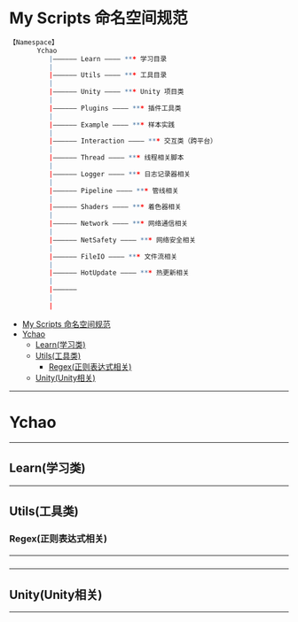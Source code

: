 # My Scripts 命名空间规范
```r
【Namespace】
       Ychao
          |—————— Learn ———— *** 学习目录
          |        
          |—————— Utils ———— *** 工具目录
          |
          |—————— Unity ———— *** Unity 项目类
          |
          |—————— Plugins ———— *** 插件工具类
          |
          |—————— Example ———— *** 样本实践
          |
          |—————— Interaction ———— *** 交互类（跨平台）
          |     
          |—————— Thread ———— *** 线程相关脚本
          |
          |—————— Logger ———— *** 日志记录器相关
          |
          |—————— Pipeline ———— *** 管线相关
          |
          |—————— Shaders ———— *** 着色器相关
          |
          |—————— Network ———— *** 网络通信相关
          |
          |—————— NetSafety ———— *** 网络安全相关
          |
          |—————— FileIO ———— *** 文件流相关
          |
          |—————— HotUpdate ———— *** 热更新相关
          |
          |——————
          |
          |
```

- [My Scripts 命名空间规范](#my-scripts-命名空间规范)
- [Ychao](#ychao)
  - [Learn(学习类)](#learn学习类)
  - [Utils(工具类)](#utils工具类)
    - [Regex(正则表达式相关)](#regex正则表达式相关)
  - [Unity(Unity相关)](#unityunity相关)

---
# Ychao

---
## Learn(学习类)

---
## Utils(工具类)
### Regex(正则表达式相关)
####

---
###

---
## Unity(Unity相关)

---




